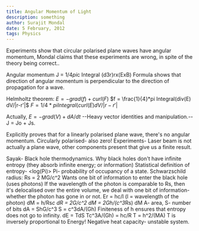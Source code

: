 ```yaml
---
title: Angular Momentum of Light
description: something
author: Surajit Mondal
date: 5 February, 2012
tags: Physics
---
```


Experiments show that circular polarised plane waves have angular momentum, Mondal claims that these experiments are wrong, in spite of the theory being correct..

Angular momentum
J = 1/4*pi*c Integral (d3r)rx(ExB)
Formula shows that direction of angular momentum is perpendicular to the direction of propagation for a wave.

Helmholtz theorem:
$E = -grad (f) + curl (F)$
$f = \frac{1}{4}*pi Integral(div(E) dV/|r-r'|$
$F = 1/4*pi Integral(curl(E) dV/|r-r'|$

Actually, $E = -grad(V) + dA/dt$
--Heavy vector identities and manipulation.--
J = Jo + Js.

Explicitly proves that for a linearly polarised plane wave, there's no angular momentum.
Circularly polarised- also zero!
Experiments- Laser beam is not actually a plane wave, other components present that give us a finite result.


Sayak- Black hole thermodynamics.
Why black holes don't have infinite entropy (they absorb infinite energy; or information)
Statistical definition of entropy- <log(Pi)> Pi- probability of occupancy of a state.
Schwarzschild radius: Rs = 2 MG/c^2
Wants one bit of information to enter the black hole (uses photons)
If the wavelength of the photon is comparable to Rs, then it's delocalised over the entire volume, we deal with one bit of information- whether the photon has gone in or not.
Er = hc/l (l = wavelength of the photon)
dM = h/Rs*c
dR = 2G/c^2 dM = 2Gh/(c^3*Rs) dM
A- area, S- number of bits
dA = ShG/c^3
S = c^3dA/(Gh)
Finiteness of h ensures that entropy does not go to infinity.
dE = TdS
Tc^3A/(Gh) = hc/R
T = h^2/(MA)
T is inversely proportional to Energy!
Negative heat capacity- unstable system.
